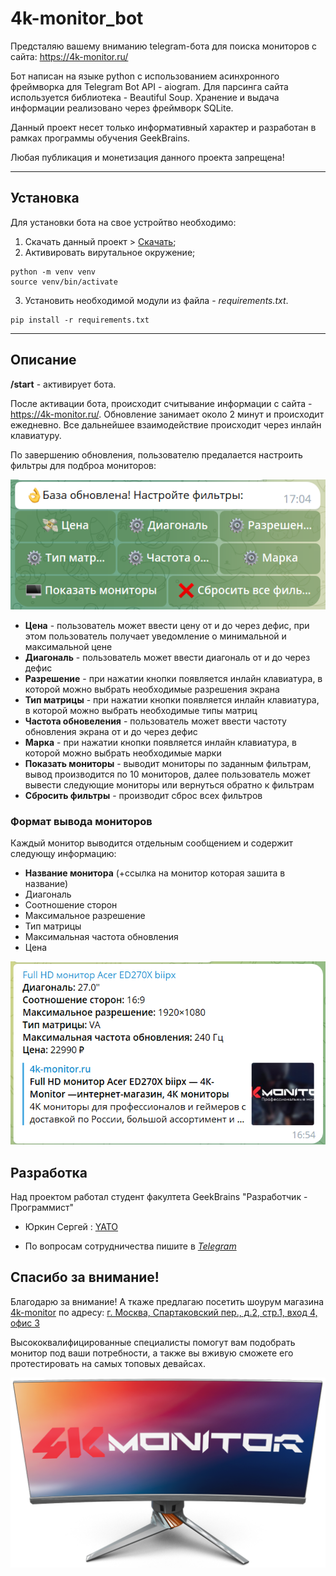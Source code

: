 # 4k-monitor_bot

Предсталяю вашему вниманию telegram-бота для поиска мониторов с сайта: https://4k-monitor.ru/

Бот написан на языке python с использованием асинхронного фреймворка для Telegram Bot API - aiogram.
Для парсинга сайта используется библиотека - Beautiful Soup. 
Хранение и выдача информации реализовано через фреймворк SQLite.

Данный проект несет только информативный характер и разработан в рамках программы обучения GeekBrains.

Любая публикация и монетизация данного проекта запрещена!
_ _ _
## Установка
Для установки бота на свое устройтво необходимо:
1. Скачать данный проект > [Скачать](https://github.com/YatoPythonGod/4k_monitors_shop/archive/refs/heads/main.zip);
2. Активировать вирутальное окружение;
```
python -m venv venv
source venv/bin/activate
```
3. Установить необходимой модули из файла - _requirements.txt_.
```
pip install -r requirements.txt
```
_ _ _
## Описание
__/start__ - активирует бота.

После активации бота, происходит считывание информации с сайта  - https://4k-monitor.ru/.
Обновление занимает около 2 минут и происходит ежедневно. Все дальнейшее взаимодействие происходит через инлайн клавиатуру.

По завершению обновления, пользователю предалается настроить фильтры для подброа мониторов:

![filters.png](/RM_screenshots/filters.png)

- __Цена__ - пользователь может ввести цену от и до через дефис, при этом пользователь получает уведомление о минимальной и максимальной цене
- __Диагональ__ - пользователь может ввести диагональ от и до через дефис
- __Разрешение__ - при нажатии кнопки появляется инлайн клавиатура, в которой можно выбрать необходимые разрешения экрана
- __Тип матрицы__ - при нажатии кнопки появляется инлайн клавиатура, в которой можно выбрать необходимые типы матриц
- __Частота обновеления__ - пользователь может ввести частоту обновления экрана от и до через дефис
- __Марка__ - при нажатии кнопки появляется инлайн клавиатура, в которой можно выбрать необходимые марки
- __Показать мониторы__ - выводит мониторы по заданным фильтрам, вывод производится по 10 мониторов, далее пользователь может вывести следующие мониторы или вернуться обратно к фильтрам
- __Сбросить фильтры__ - производит сброс всех фильтров

### Формат вывода мониторов
Каждый монитор выводится отдельным сообщением и содержит следующу информацию:

- __Название монитора__ (+ссылка на монитор которая зашита в название)
- Диагональ
- Соотношение сторон
- Максимальное разрешение
- Тип матрицы
- Максимальная частота обновления
- Цена

![monitor_info.png](/RM_screenshots/monitor_info.png)




## Разработка

Над проектом работал студент факултета GeekBrains "Разработчик - Программист"  
- Юркин Сергей : [YATO](https://github.com/YatoPythonGod)

- По вопросам сотрудничества пишите в [_Telegram_](https://t.me/Sergeyiidf)


## Спасибо за внимание!

Благодарю за внимание! А ткаже предлагаю посетить шоурум магазина [4k-monitor](https://4k-monitor.ru/) по адресу: [г. Москва, Спартаковский пер., д.2, стр.1, вход 4, офис 3](https://4k-monitor.ru/about/contacts/)

Высококвалифицированные специалисты помогут вам подобрать монитор под ваши потребности, а также вы вживую сможете его протестировать на самых топовых девайсах.

![4k_monitor.png](/RM_screenshots/4k_monitor.png)

